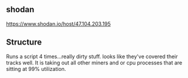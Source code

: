 ## shodan
https://www.shodan.io/host/47.104.203.195

## Structure

Runs a script 4 times...really dirty stuff. looks like they've covered their tracks well. It is taking out all other miners and or cpu processes that are sitting at 99% utilization.

